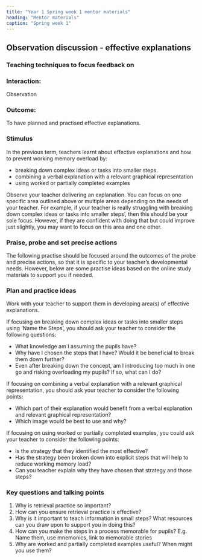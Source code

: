 ```yaml
---
title: "Year 1 Spring week 1 mentor materials"
heading: "Mentor materials"
caption: "Spring week 1"
---
```


## Observation discussion - effective explanations

### Teaching techniques to focus feedback on

### Interaction:

Observation

### Outcome:

To have planned and practised effective explanations.

### Stimulus

In the previous term, teachers learnt about effective explanations and how to prevent working memory overload by:

- breaking down complex ideas or tasks into smaller steps.
- combining a verbal explanation with a relevant graphical representation
- using worked or partially completed examples

Observe your teacher delivering an explanation. You can focus on one specific area outlined above or multiple areas depending on the needs of your teacher. For example, if your teacher is really struggling with breaking down complex ideas or tasks into smaller steps’, then this should be your sole focus. However, if they are confident with doing that but could improve just slightly, you may want to focus on this area and one other.

### Praise, probe and set precise actions

The following practise should be focused around the outcomes of the probe and precise actions, so that it is specific to your teacher’s developmental needs. However, below are some practise ideas based on the online study materials to support you if needed.

### Plan and practice ideas

Work with your teacher to support them in developing area(s) of effective explanations.

If focusing on breaking down complex ideas or tasks into smaller steps using ‘Name the Steps’, you should ask your teacher to consider the following questions:

 - What knowledge am I assuming the pupils have?
 - Why have I chosen the steps that I have? Would it be beneficial to break them down further?
 - Even after breaking down the concept, am I introducing too much in one go and risking overloading my pupils? If so, what can I do?
  
If focusing on combining a verbal explanation with a relevant graphical representation, you should ask your teacher to consider the following points:

 - Which part of their explanation would benefit from a verbal explanation and relevant graphical representation?
 - Which image would be best to use and why?
  
If focusing on using worked or partially completed examples, you could ask your teacher to consider the following points:

 - Is the strategy that they identified the most effective?
 - Has the strategy been broken down into explicit steps that will help to reduce working memory load?
 - Can you teacher explain why they have chosen that strategy and those steps?

### Key questions and talking points

1. Why is retrieval practice so important?
2. How can you ensure retrieval practice is effective?
3. Why is it important to teach information in small steps? What resources can you draw upon to support you in doing this?
4. How can you make the steps in a process memorable for pupils? E.g. Name them, use mnemonics, link to memorable stories
5. Why are worked and partially completed examples useful? When might you use them?
